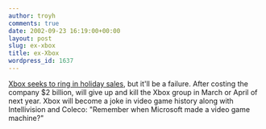 ```yaml
---
author: troyh
comments: true
date: 2002-09-23 16:19:00+00:00
layout: post
slug: ex-xbox
title: ex-Xbox
wordpress_id: 1637
---
```


[Xbox seeks to ring in holiday sales](http://rss.com.com/2100-1040-958943.html?type=pt&part=rss&tag=feed&subj=news), but it'll be a failure. After costing the company $2 billion,  will give up and kill the Xbox group in March or April of next year. Xbox will become a joke in video game history along with Intellivision and Coleco: "Remember when Microsoft made a video game machine?"
